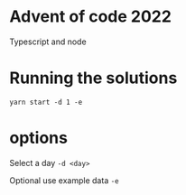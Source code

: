 # Advent of code 2022

Typescript and node

# Running the solutions

`yarn start -d 1 -e`

# options

Select a day
`-d <day>`

Optional use example data
`-e`
